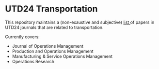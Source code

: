 # UTD24 Transportation

This repository maintains a (non-exaustive and subjective) <a href="paper_list.md"> list </a> of papers in UTD24 journals that are related to transportation.

Currently covers:
* Journal of Operations Management
* Production and Operations Management
* Manufacturing & Service Operations Management
* Operations Research

<!---
This repository maintains a (non-exaustive and subjective) list of papers in UTD24 journals that are related to transportation.
* <a href="jom_list.md"> Journal of Operations Management </a>
* <a href="pom_list.md"> Production and Operations Management </a>
* <a href="msom_list.md"> Manufacturing & Service Operations Management </a>
* <a href="or_list.md"> Operations Research </a>
--->


